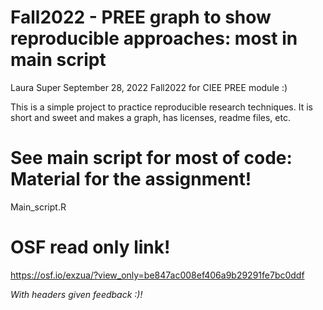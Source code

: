 # Fall2022 - PREE graph to show reproducible approaches: most in main script 

Laura Super
September 28, 2022
Fall2022 for CIEE PREE module :)

This is a simple project to practice reproducible research techniques. It is short and sweet and makes a graph, has licenses, readme files, etc.

# See main script for most of code: Material for the assignment!

Main_script.R

# OSF read only link!

https://osf.io/exzua/?view_only=be847ac008ef406a9b29291fe7bc0ddf

*With headers given feedback :)!*
